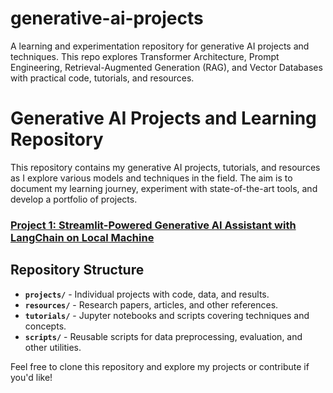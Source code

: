 # generative-ai-projects
A learning and experimentation repository for generative AI projects and techniques. This repo explores Transformer Architecture, Prompt Engineering, Retrieval-Augmented Generation (RAG), and Vector Databases with practical code, tutorials, and resources.

# Generative AI Projects and Learning Repository

This repository contains my generative AI projects, tutorials, and resources as I explore various models and techniques in the field. The aim is to document my learning journey, experiment with state-of-the-art tools, and develop a portfolio of projects.

  ### [Project 1: Streamlit-Powered Generative AI Assistant with LangChain on Local Machine](https://github.com/Thomas-K-John/generative-ai-projects/tree/main/projects/ai_assistant_with_langchain_on_local_machine)

## Repository Structure
- **`projects/`** - Individual projects with code, data, and results.
- **`resources/`** - Research papers, articles, and other references.
- **`tutorials/`** - Jupyter notebooks and scripts covering techniques and concepts.
- **`scripts/`** - Reusable scripts for data preprocessing, evaluation, and other utilities.

Feel free to clone this repository and explore my projects or contribute if you'd like!

